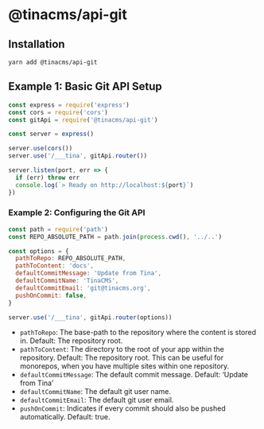 # @tinacms/api-git

## Installation

```
yarn add @tinacms/api-git
```

## Example 1: Basic Git API Setup

```js
const express = require('express')
const cors = require('cors')
const gitApi = require('@tinacms/api-git')

const server = express()

server.use(cors())
server.use('/___tina', gitApi.router())

server.listen(port, err => {
  if (err) throw err
  console.log(`> Ready on http://localhost:${port}`)
})
```

### Example 2: Configuring the Git API

```js
const path = require('path')
const REPO_ABSOLUTE_PATH = path.join(process.cwd(), '../..')

const options = {
  pathToRepo: REPO_ABSOLUTE_PATH,
  pathToContent: 'docs',
  defaultCommitMessage: 'Update from Tina',
  defaultCommitName: 'TinaCMS',
  defaultCommitEmail: 'git@tinacms.org',
  pushOnCommit: false,
}

server.use('/___tina', gitApi.router(options))
```

- `pathToRepo`: The base-path to the repository where the content is stored in. Default: The repository root.
- `pathToContent`: The directory to the root of your app within the repository. Default: The repository root. This can be useful for monorepos, when you have multiple sites within one repository.
- `defaultCommitMessage`: The default commit message. Default: ‘Update from Tina’
- `defaultCommitName`: The default git user name.
- `defaultCommitEmail`: The default git user email.
- `pushOnCommit`: Indicates if every commit should also be pushed automatically. Default: true.
